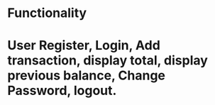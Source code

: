 # Functionality
# User Register, Login, Add transaction, display total, display previous balance, Change Password, logout.
